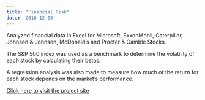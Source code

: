 ```yaml
---
title: "Financial Risk"
date: '2018-12-05'
---
```


Analyzed financial data in Excel for Microsoft, ExxonMobil, Caterpillar, Johnson & Johnson, McDonald’s and Procter & Gamble Stocks.  

The S&P 500 index was used as a benchmark to determine the volatility of each stock by calculating their betas.  

A regression analysis was also made to measure how much of the return for each stock depends on the market’s performance.


[Click here to visit the project site](https://drive.google.com/file/d/1Yp4EDmjKh6fcYTqmnN5y3k8e9YodXP4h/view)